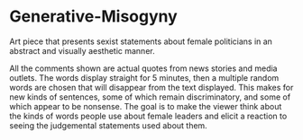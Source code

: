 # Generative-Misogyny
Art piece that presents sexist statements about female politicians in an abstract and visually aesthetic manner.

All the comments shown are actual quotes from news stories and media outlets. The words display straight for 5 minutes, then a multiple random words are chosen that will disappear from the text displayed. This makes for new kinds of sentences, some of which remain discriminatory, and some of which appear to be nonsense. The goal is to make the viewer think about the kinds of words people use about female leaders and elicit a reaction to seeing the judgemental statements used about them. 


